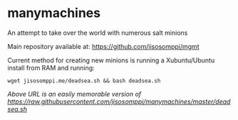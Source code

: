 # manymachines
An attempt to take over the world with numerous salt minions

Main repository available at: https://github.com/jisosomppi/mgmt


Current method for creating new minions is running a Xubuntu/Ubuntu install from RAM and running:
```
wget jisosomppi.me/deadsea.sh && bash deadsea.sh
```
_Above URL is an easily memorable version of https://raw.githubusercontent.com/jisosomppi/manymachines/master/deadsea.sh_
